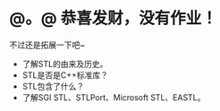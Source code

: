 # @。@ 恭喜发财，没有作业！

不过还是拓展一下吧~

* 了解STL的由来及历史。
* STL是否是C++标准库？
* STL包含了什么？
* 了解SGI STL、STLPort、Microsoft STL、EASTL。

